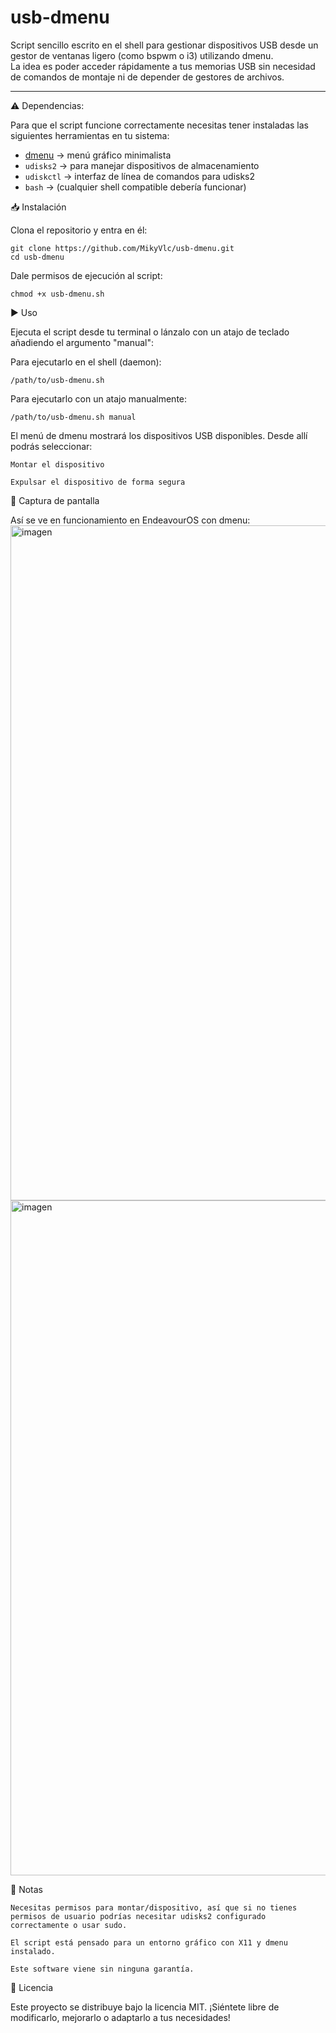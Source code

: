 # usb-dmenu

Script sencillo escrito en el shell para gestionar dispositivos USB desde un gestor de ventanas ligero (como bspwm o i3) utilizando dmenu.  
La idea es poder acceder rápidamente a tus memorias USB sin necesidad de comandos de montaje ni de depender de gestores de archivos.

---

⚠️ Dependencias:

Para que el script funcione correctamente necesitas tener instaladas las siguientes herramientas en tu sistema:

- [dmenu](https://tools.suckless.org/dmenu/) → menú gráfico minimalista  
- `udisks2` → para manejar dispositivos de almacenamiento  
- `udiskctl` → interfaz de línea de comandos para udisks2  
- `bash` → (cualquier shell compatible debería funcionar)  


📥 Instalación

Clona el repositorio y entra en él:

    git clone https://github.com/MikyVlc/usb-dmenu.git
    cd usb-dmenu

Dale permisos de ejecución al script:

    chmod +x usb-dmenu.sh


▶️ Uso

Ejecuta el script desde tu terminal o lánzalo con un atajo de teclado añadiendo el argumento "manual":

Para ejecutarlo en el shell (daemon):

    /path/to/usb-dmenu.sh
    
Para ejecutarlo con un atajo manualmente:

    /path/to/usb-dmenu.sh manual
    
El menú de dmenu mostrará los dispositivos USB disponibles.
Desde allí podrás seleccionar:

    Montar el dispositivo

    Expulsar el dispositivo de forma segura

📸 Captura de pantalla

Así se ve en funcionamiento en EndeavourOS con dmenu:
<img width="1920" height="1080" alt="imagen" src="https://github.com/user-attachments/assets/2e73ad4e-288b-44a8-88d3-5c3728de7b38" />
<img width="1920" height="1080" alt="imagen" src="https://github.com/user-attachments/assets/b65e5a84-2949-44d7-9162-65cb3a54d032" />


📌 Notas

    Necesitas permisos para montar/dispositivo, así que si no tienes permisos de usuario podrías necesitar udisks2 configurado correctamente o usar sudo.

    El script está pensado para un entorno gráfico con X11 y dmenu instalado.

    Este software viene sin ninguna garantía.


📜 Licencia

Este proyecto se distribuye bajo la licencia MIT.
¡Siéntete libre de modificarlo, mejorarlo o adaptarlo a tus necesidades!
